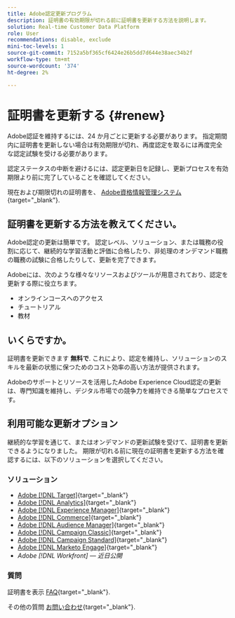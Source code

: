 ```yaml
---
title: Adobe認定更新プログラム
description: 証明書の有効期限が切れる前に証明書を更新する方法を説明します。
solution: Real-time Customer Data Platform
role: User
recommendations: disable, exclude
mini-toc-levels: 1
source-git-commit: 7152a5bf365cf6424e26b5dd7d644e38aec34b2f
workflow-type: tm+mt
source-wordcount: '374'
ht-degree: 2%

---
```


# 証明書を更新する {#renew}

Adobe認証を維持するには、24 か月ごとに更新する必要があります。 指定期間内に証明書を更新しない場合は有効期限が切れ、再度認定を取るには再度完全な認定試験を受ける必要があります。

認定ステータスの中断を避けるには、認定更新日を記録し、更新プロセスを有効期限より前に完了していることを確認してください。

現在および期限切れの証明書を、 [Adobe資格情報管理システム](https://www.certmetrics.com/adobe/candidate/cert_summary.aspx){target="_blank"}.

## 証明書を更新する方法を教えてください。

Adobe認定の更新は簡単です。 認定レベル、ソリューション、または職務の役割に応じて、継続的な学習活動と評価に合格したり、非処理のオンデマンド職務の職務の試験に合格したりして、更新を完了できます。

Adobeには、次のような様々なリソースおよびツールが用意されており、認定を更新する際に役立ちます。

* オンラインコースへのアクセス
* チュートリアル
* 教材

## いくらですか。

証明書を更新できます **無料で**. これにより、認定を維持し、ソリューションのスキルを最新の状態に保つためのコスト効率の高い方法が提供されます。

Adobeのサポートとリソースを活用したAdobe Experience Cloud認定の更新は、専門知識を維持し、デジタル市場での競争力を維持できる簡単なプロセスです。

## 利用可能な更新オプション

継続的な学習を通じて、またはオンデマンドの更新試験を受けて、証明書を更新できるようになりました。 期限が切れる前に現在の証明書を更新する方法を確認するには、以下のソリューションを選択してください。

### ソリューション

* [Adobe [!DNL Target]](https://experienceleague.adobe.com/docs/certification/certification/technical-certifications/at/at-renew.html?lang=en){target="_blank"}
* [Adobe [!DNL Analytics]](https://experienceleague.adobe.com/docs/certification/certification/technical-certifications/aa/aa-renew.html?lang=en){target="_blank"}
* [Adobe [!DNL Experience Manager]](https://experienceleague.adobe.com/docs/certification/certification/technical-certifications/aem/aem-renew.html?lang=en){target="_blank"}
* [Adobe [!DNL Commerce]](https://experienceleague.adobe.com/docs/certification/certification/technical-certifications/ac/ac-renew.html?lang=en){target="_blank"}
* [Adobe [!DNL Audience Manager]](https://experienceleague.adobe.com/docs/certification/certification/technical-certifications/aam/aam-renew.html?lang=en){target="_blank"}
* [Adobe [!DNL Campaign Classic]](https://experienceleague.adobe.com/docs/certification/certification/technical-certifications/acc/acc-renew.html?lang=en){target="_blank"}
* [Adobe [!DNL Campaign Standard]](https://experienceleague.adobe.com/docs/certification/certification/technical-certifications/acs/acs-renew.html?lang=en){target="_blank"}
* [Adobe [!DNL Marketo Engage]](https://experienceleague.adobe.com/docs/certification/certification/technical-certifications/ame/ame-renew.html?lang=en){target="_blank"}
* _Adobe [!DNL Workfront]  — 近日公開_

### 質問

証明書を表示 [FAQ](https://experienceleague.adobe.com/docs/certification/certification/faq.html?lang=en){target="_blank"}.

その他の質問 [お問い合わせ](mailto:certif@adobe.com){target="_blank"}.
